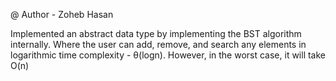 @ Author - Zoheb Hasan

Implemented an abstract data type by implementing the BST algorithm internally. Where the user can add, remove, and search any
elements in logarithmic time complexity - θ(logn). However, in the worst case, it will take O(n)
